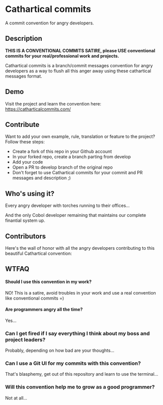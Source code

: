 # Cathartical commits

A commit convention for angry developers.

## Description

**THIS IS A CONVENTIONAL COMMITS SATIRE, please USE conventional commits for your real/professional work and projects.**

Cathartical commits is a branch/commit messages convention for angry developers as a way to flush all this anger away using these cathartical messages format.

## Demo

Visit the project and learn the convention here: https://catharticalcommits.com/

## Contribute

Want to add your own example, rule, translation or feature to the project? Follow these steps:

- Create a fork of this repo in your Github account
- In your forked repo, create a branch parting from develop
- Add your code
- Open a PR to develop branch of the original repo
- Don't forget to use Cathartical commits for your commit and PR messages and description ;)

## Who's using it?

Every angry developer with torches running to their offices...

And the only Cobol developer remaining that maintains our complete finantial system up.

## Contributors

Here's the wall of honor with all the angry developers contributing to this beautiful Cathartical convention:

## WTFAQ

#### Should I use this convention in my work?

NO! This is a satire, avoid troubles in your work and use a real convention like conventional commits =)

#### Are programmers angry all the time?

Yes...

### Can I get fired if I say everything I think about my boss and project leaders?

Probably, depending on how bad are your thoughts...

### Can I use a Git UI for my commits with this convention?

That's blasphemy, get out of this repository and learn to use the terminal...

### Will this convention help me to grow as a good programmer?

Not at all...
